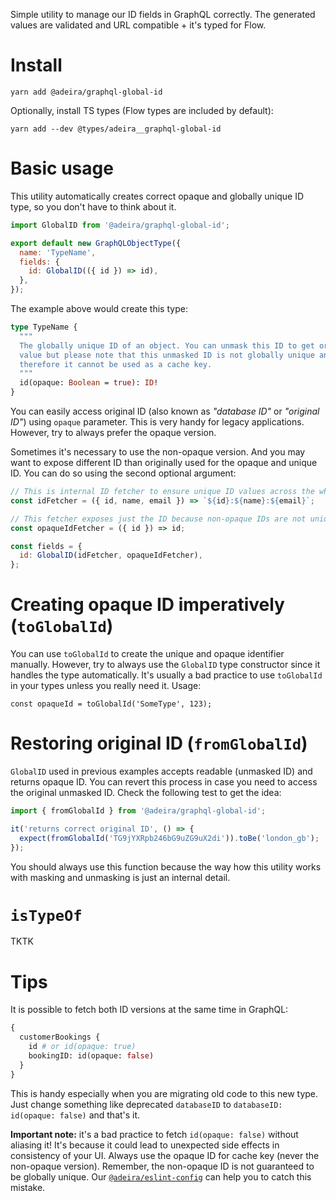 Simple utility to manage our ID fields in GraphQL correctly. The generated values are validated and URL compatible + it's typed for Flow.

# Install

```text
yarn add @adeira/graphql-global-id
```

Optionally, install TS types (Flow types are included by default):

```text
yarn add --dev @types/adeira__graphql-global-id
```

# Basic usage

This utility automatically creates correct opaque and globally unique ID type, so you don't have to think about it.

```js
import GlobalID from '@adeira/graphql-global-id';

export default new GraphQLObjectType({
  name: 'TypeName',
  fields: {
    id: GlobalID(({ id }) => id),
  },
});
```

The example above would create this type:

```graphql
type TypeName {
  """
  The globally unique ID of an object. You can unmask this ID to get original
  value but please note that this unmasked ID is not globally unique anymore and
  therefore it cannot be used as a cache key.
  """
  id(opaque: Boolean = true): ID!
}
```

You can easily access original ID (also known as _"database ID"_ or _"original ID"_) using `opaque` parameter. This is very handy for legacy applications. However, try to always prefer the opaque version.

Sometimes it's necessary to use the non-opaque version. And you may want to expose different ID than originally used for the opaque and unique ID. You can do so using the second optional argument:

```js
// This is internal ID fetcher to ensure unique ID values across the whole GraphQL universe:
const idFetcher = ({ id, name, email }) => `${id}:${name}:${email}`;

// This fetcher exposes just the ID because non-opaque IDs are not unique anyway:
const opaqueIdFetcher = ({ id }) => id;

const fields = {
  id: GlobalID(idFetcher, opaqueIdFetcher),
};
```

# Creating opaque ID imperatively (`toGlobalId`)

You can use `toGlobalId` to create the unique and opaque identifier manually. However, try to always use the `GlobalID` type constructor since it handles the type automatically. It's usually a bad practice to use `toGlobalId` in your types unless you really need it. Usage:

```flow js
const opaqueId = toGlobalId('SomeType', 123);
```

# Restoring original ID (`fromGlobalId`)

`GlobalID` used in previous examples accepts readable (unmasked ID) and returns opaque ID. You can revert this process in case you need to access the original unmasked ID. Check the following test to get the idea:

```js
import { fromGlobalId } from '@adeira/graphql-global-id';

it('returns correct original ID', () => {
  expect(fromGlobalId('TG9jYXRpb246bG9uZG9uX2di')).toBe('london_gb');
});
```

You should always use this function because the way how this utility works with masking and unmasking is just an internal detail.

# `isTypeOf`

TKTK

# Tips

It is possible to fetch both ID versions at the same time in GraphQL:

```graphql
{
  customerBookings {
    id # or id(opaque: true)
    bookingID: id(opaque: false)
  }
}
```

This is handy especially when you are migrating old code to this new type. Just change something like deprecated `databaseID` to `databaseID: id(opaque: false)` and that's it.

**Important note:** it's a bad practice to fetch `id(opaque: false)` without aliasing it! It's because it could lead to unexpected side effects in consistency of your UI. Always use the opaque ID for cache key (never the non-opaque version). Remember, the non-opaque ID is not guaranteed to be globally unique. Our [`@adeira/eslint-config`](https://github.com/adeira/eslint-config-adeira) can help you to catch this mistake.
